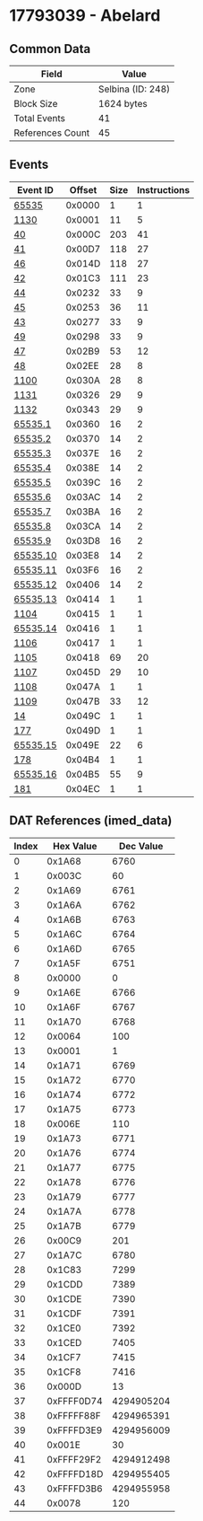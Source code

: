 # 17793039 - Abelard

## Common Data

| Field            | Value             |
|------------------|-------------------|
| Zone             | Selbina (ID: 248) |
| Block Size       | 1624 bytes        |
| Total Events     | 41                |
| References Count | 45                |

## Events

| Event ID                  | Offset   |   Size |   Instructions |
|---------------------------|----------|--------|----------------|
| [65535](./65535.md)       | 0x0000   |      1 |              1 |
| [1130](./1130.md)         | 0x0001   |     11 |              5 |
| [40](./40.md)             | 0x000C   |    203 |             41 |
| [41](./41.md)             | 0x00D7   |    118 |             27 |
| [46](./46.md)             | 0x014D   |    118 |             27 |
| [42](./42.md)             | 0x01C3   |    111 |             23 |
| [44](./44.md)             | 0x0232   |     33 |              9 |
| [45](./45.md)             | 0x0253   |     36 |             11 |
| [43](./43.md)             | 0x0277   |     33 |              9 |
| [49](./49.md)             | 0x0298   |     33 |              9 |
| [47](./47.md)             | 0x02B9   |     53 |             12 |
| [48](./48.md)             | 0x02EE   |     28 |              8 |
| [1100](./1100.md)         | 0x030A   |     28 |              8 |
| [1131](./1131.md)         | 0x0326   |     29 |              9 |
| [1132](./1132.md)         | 0x0343   |     29 |              9 |
| [65535.1](./65535.1.md)   | 0x0360   |     16 |              2 |
| [65535.2](./65535.2.md)   | 0x0370   |     14 |              2 |
| [65535.3](./65535.3.md)   | 0x037E   |     16 |              2 |
| [65535.4](./65535.4.md)   | 0x038E   |     14 |              2 |
| [65535.5](./65535.5.md)   | 0x039C   |     16 |              2 |
| [65535.6](./65535.6.md)   | 0x03AC   |     14 |              2 |
| [65535.7](./65535.7.md)   | 0x03BA   |     16 |              2 |
| [65535.8](./65535.8.md)   | 0x03CA   |     14 |              2 |
| [65535.9](./65535.9.md)   | 0x03D8   |     16 |              2 |
| [65535.10](./65535.10.md) | 0x03E8   |     14 |              2 |
| [65535.11](./65535.11.md) | 0x03F6   |     16 |              2 |
| [65535.12](./65535.12.md) | 0x0406   |     14 |              2 |
| [65535.13](./65535.13.md) | 0x0414   |      1 |              1 |
| [1104](./1104.md)         | 0x0415   |      1 |              1 |
| [65535.14](./65535.14.md) | 0x0416   |      1 |              1 |
| [1106](./1106.md)         | 0x0417   |      1 |              1 |
| [1105](./1105.md)         | 0x0418   |     69 |             20 |
| [1107](./1107.md)         | 0x045D   |     29 |             10 |
| [1108](./1108.md)         | 0x047A   |      1 |              1 |
| [1109](./1109.md)         | 0x047B   |     33 |             12 |
| [14](./14.md)             | 0x049C   |      1 |              1 |
| [177](./177.md)           | 0x049D   |      1 |              1 |
| [65535.15](./65535.15.md) | 0x049E   |     22 |              6 |
| [178](./178.md)           | 0x04B4   |      1 |              1 |
| [65535.16](./65535.16.md) | 0x04B5   |     55 |              9 |
| [181](./181.md)           | 0x04EC   |      1 |              1 |

## DAT References (imed_data)

|   Index | Hex Value   |   Dec Value |
|---------|-------------|-------------|
|       0 | 0x1A68      |        6760 |
|       1 | 0x003C      |          60 |
|       2 | 0x1A69      |        6761 |
|       3 | 0x1A6A      |        6762 |
|       4 | 0x1A6B      |        6763 |
|       5 | 0x1A6C      |        6764 |
|       6 | 0x1A6D      |        6765 |
|       7 | 0x1A5F      |        6751 |
|       8 | 0x0000      |           0 |
|       9 | 0x1A6E      |        6766 |
|      10 | 0x1A6F      |        6767 |
|      11 | 0x1A70      |        6768 |
|      12 | 0x0064      |         100 |
|      13 | 0x0001      |           1 |
|      14 | 0x1A71      |        6769 |
|      15 | 0x1A72      |        6770 |
|      16 | 0x1A74      |        6772 |
|      17 | 0x1A75      |        6773 |
|      18 | 0x006E      |         110 |
|      19 | 0x1A73      |        6771 |
|      20 | 0x1A76      |        6774 |
|      21 | 0x1A77      |        6775 |
|      22 | 0x1A78      |        6776 |
|      23 | 0x1A79      |        6777 |
|      24 | 0x1A7A      |        6778 |
|      25 | 0x1A7B      |        6779 |
|      26 | 0x00C9      |         201 |
|      27 | 0x1A7C      |        6780 |
|      28 | 0x1C83      |        7299 |
|      29 | 0x1CDD      |        7389 |
|      30 | 0x1CDE      |        7390 |
|      31 | 0x1CDF      |        7391 |
|      32 | 0x1CE0      |        7392 |
|      33 | 0x1CED      |        7405 |
|      34 | 0x1CF7      |        7415 |
|      35 | 0x1CF8      |        7416 |
|      36 | 0x000D      |          13 |
|      37 | 0xFFFF0D74  |  4294905204 |
|      38 | 0xFFFFF88F  |  4294965391 |
|      39 | 0xFFFFD3E9  |  4294956009 |
|      40 | 0x001E      |          30 |
|      41 | 0xFFFF29F2  |  4294912498 |
|      42 | 0xFFFFD18D  |  4294955405 |
|      43 | 0xFFFFD3B6  |  4294955958 |
|      44 | 0x0078      |         120 |
